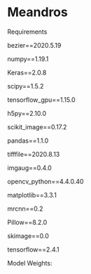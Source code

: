 # Meandros

Requirements

bezier==2020.5.19

numpy==1.19.1

Keras==2.0.8

scipy==1.5.2

tensorflow_gpu==1.15.0

h5py==2.10.0

scikit_image==0.17.2

pandas==1.1.0

tifffile==2020.8.13

imgaug==0.4.0

opencv_python==4.4.0.40

matplotlib==3.3.1

mrcnn==0.2

Pillow==8.2.0

skimage==0.0

tensorflow==2.4.1


Model Weights: 

